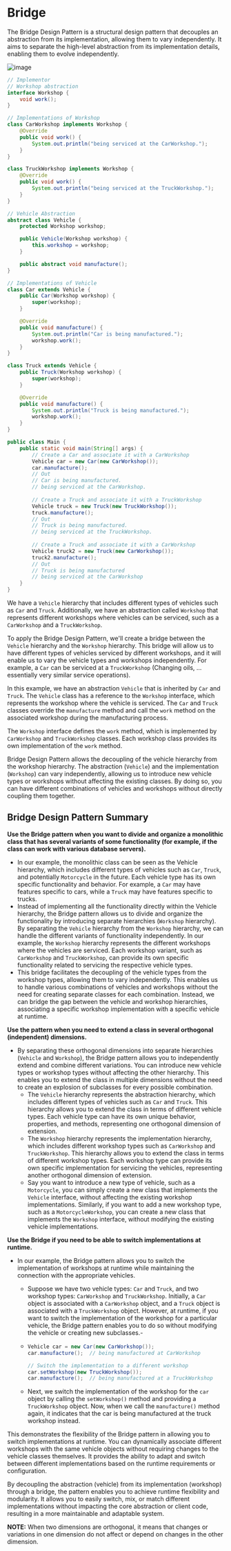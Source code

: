 # Bridge
The Bridge Design Pattern is a structural design pattern that decouples an abstraction from its implementation, allowing them to vary independently. It aims to separate the high-level abstraction from its implementation details, enabling them to evolve independently.

![image](https://github.com/boushphong/Design-Patterns/assets/59940078/dc7f8ef7-43f0-4c54-902c-2e746f4c6e2c)

```java
// Implementor
// Workshop abstraction
interface Workshop {
    void work();
}

// Implementations of Workshop
class CarWorkshop implements Workshop {
    @Override
    public void work() {
        System.out.println("being serviced at the CarWorkshop.");
    }
}

class TruckWorkshop implements Workshop {
    @Override
    public void work() {
        System.out.println("being serviced at the TruckWorkshop.");
    }
}

// Vehicle Abstraction
abstract class Vehicle {
    protected Workshop workshop;

    public Vehicle(Workshop workshop) {
        this.workshop = workshop;
    }

    public abstract void manufacture();
}

// Implementations of Vehicle
class Car extends Vehicle {
    public Car(Workshop workshop) {
        super(workshop);
    }

    @Override
    public void manufacture() {
        System.out.println("Car is being manufactured.");
        workshop.work();
    }
}

class Truck extends Vehicle {
    public Truck(Workshop workshop) {
        super(workshop);
    }

    @Override
    public void manufacture() {
        System.out.println("Truck is being manufactured.");
        workshop.work();
    }
}

public class Main {
    public static void main(String[] args) {
        // Create a Car and associate it with a CarWorkshop
        Vehicle car = new Car(new CarWorkshop());
        car.manufacture();
        // Out
        // Car is being manufactured.
        // being serviced at the CarWorkshop.
        
        // Create a Truck and associate it with a TruckWorkshop
        Vehicle truck = new Truck(new TruckWorkshop());
        truck.manufacture();
        // Out
        // Truck is being manufactured.
        // being serviced at the TruckWorkshop.
        
        // Create a Truck and associate it with a CarWorkshop
        Vehicle truck2 = new Truck(new CarWorkshop());
        truck2.manufacture();
        // Out
        // Truck is being manufactured
        // being serviced at the CarWorkshop
    }
}
```

We have a `Vehicle` hierarchy that includes different types of vehicles such as `Car` and `Truck`. Additionally, we have an abstraction called `Workshop` that represents different workshops where vehicles can be serviced, such as a `CarWorkshop` and a `TruckWorkshop`.

To apply the Bridge Design Pattern, we'll create a bridge between the `Vehicle` hierarchy and the `Workshop` hierarchy. This bridge will allow us to have different types of vehicles serviced by different workshops, and it will enable us to vary the vehicle types and workshops independently. For example, a `Car` can be serviced at a `TruckWorkshop` (Changing oils, ... essentially very similar service operations).

In this example, we have an abstraction `Vehicle` that is inherited by `Car` and `Truck`. The `Vehicle` class has a reference to the `Workshop` interface, which represents the workshop where the vehicle is serviced. The `Car` and `Truck` classes override the `manufacture` method and call the `work` method on the associated workshop during the manufacturing process.

The `Workshop` interface defines the `work` method, which is implemented by `CarWorkshop` and `TruckWorkshop` classes. Each workshop class provides its own implementation of the `work` method.

Bridge Design Pattern allows the decoupling of the vehicle hierarchy from the workshop hierarchy. The abstraction (`Vehicle`) and the implementation (`Workshop`) can vary independently, allowing us to introduce new vehicle types or workshops without affecting the existing classes. By doing so, you can have different combinations of vehicles and workshops without directly coupling them together.

## Bridge Design Pattern Summary
**Use the Bridge pattern when you want to divide and organize a monolithic class that has several variants of some functionality (for example, if the class can work with various database servers).**
-  In our example, the monolithic class can be seen as the Vehicle hierarchy, which includes different types of vehicles such as `Car`, `Truck`, and potentially `Motorcycle` in the future. Each vehicle type has its own specific functionality and behavior. For example, a `Car` may have features specific to cars, while a `Truck` may have features specific to trucks. 
-  Instead of implementing all the functionality directly within the Vehicle hierarchy, the Bridge pattern allows us to divide and organize the functionality by introducing separate hierarchies (`Workshop` hierarchy). By separating the `Vehicle` hierarchy from the `Workshop` hierarchy, we can handle the different variants of functionality independently. In our example, the `Workshop` hierarchy represents the different workshops where the vehicles are serviced. Each workshop variant, such as `CarWorkshop` and `TruckWorkshop`, can provide its own specific functionality related to servicing the respective vehicle types.
  - This bridge facilitates the decoupling of the vehicle types from the workshop types, allowing them to vary independently. This enables us to handle various combinations of vehicles and workshops without the need for creating separate classes for each combination. Instead, we can bridge the gap between the vehicle and workshop hierarchies, associating a specific workshop implementation with a specific vehicle at runtime.

**Use the pattern when you need to extend a class in several orthogonal (independent) dimensions.**
- By separating these orthogonal dimensions into separate hierarchies (`Vehicle` and `Workshop`), the Bridge pattern allows you to independently extend and combine different variations. You can introduce new vehicle types or workshop types without affecting the other hierarchy. This enables you to extend the class in multiple dimensions without the need to create an explosion of subclasses for every possible combination.
  - The `Vehicle` hierarchy represents the abstraction hierarchy, which includes different types of vehicles such as `Car` and `Truck`. This hierarchy allows you to extend the class in terms of different vehicle types. Each vehicle type can have its own unique behavior, properties, and methods, representing one orthogonal dimension of extension.
  - The `Workshop` hierarchy represents the implementation hierarchy, which includes different workshop types such as `CarWorkshop` and `TruckWorkshop`. This hierarchy allows you to extend the class in terms of different workshop types. Each workshop type can provide its own specific implementation for servicing the vehicles, representing another orthogonal dimension of extension.
  - Say you want to introduce a new type of vehicle, such as a `Motorcycle`, you can simply create a new class that implements the `Vehicle` interface, without affecting the existing workshop implementations. Similarly, if you want to add a new workshop type, such as a `MotorcycleWorkshop`, you can create a new class that implements the `Workshop` interface, without modifying the existing vehicle implementations.

**Use the Bridge if you need to be able to switch implementations at runtime.**
- In our example, the Bridge pattern allows you to switch the implementation of workshops at runtime while maintaining the connection with the appropriate vehicles.
  - Suppose we have two vehicle types: `Car` and `Truck`, and two workshop types: `CarWorkshop` and `TruckWorkshop`. Initially, a `Car` object is associated with a `CarWorkshop` object, and a `Truck` object is associated with a `TruckWorkshop` object. However, at runtime, if you want to switch the implementation of the workshop for a particular vehicle, the Bridge pattern enables you to do so without modifying the vehicle or creating new subclasses.-
  - ```java
    Vehicle car = new Car(new CarWorkshop());
    car.manufacture();  // being manufactured at CarWorkshop

    // Switch the implementation to a different workshop
    car.setWorkshop(new TruckWorkshop());
    car.manufacture();  // being manufactured at a TruckWorkshop
    ```

  - Next, we switch the implementation of the workshop for the `car` object by calling the `setWorkshop()` method and providing a `TruckWorkshop` object. Now, when we call the `manufacture()` method again, it indicates that the car is being manufactured at the truck workshop instead.

This demonstrates the flexibility of the Bridge pattern in allowing you to switch implementations at runtime. You can dynamically associate different workshops with the same vehicle objects without requiring changes to the vehicle classes themselves. It provides the ability to adapt and switch between different implementations based on the runtime requirements or configuration.

By decoupling the abstraction (vehicle) from its implementation (workshop) through a bridge, the pattern enables you to achieve runtime flexibility and modularity. It allows you to easily switch, mix, or match different implementations without impacting the core abstraction or client code, resulting in a more maintainable and adaptable system.

**NOTE:** When two dimensions are orthogonal, it means that changes or variations in one dimension do not affect or depend on changes in the other dimension.

